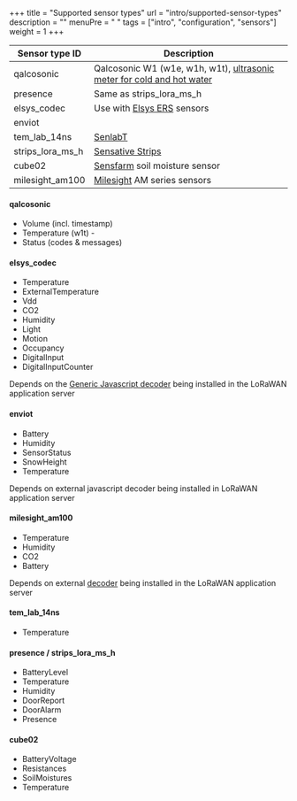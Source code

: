 +++
title = "Supported sensor types"
url = "intro/supported-sensor-types"
description = ""
menuPre = "<i class='fas fa-microchip'></i> "
tags = ["intro", "configuration", "sensors"]
weight = 1
+++

| Sensor type ID | Description |
|----------------|-------------|
| qalcosonic | Qalcosonic W1 (w1e, w1h, w1t), [ultrasonic meter for cold and hot water](https://www.ambiductor.se/en/products/water-meters/ultrasonic/qalcosonic-w1) |
| presence | Same as strips_lora_ms_h |
| elsys_codec | Use with [Elsys ERS](https://www.elsys.se/en/ers/) sensors |
| enviot | |
| tem_lab_14ns | [SenlabT](https://sensing-labs.com/lorawan-devices/remote-temperature-monitoring/) |
| strips_lora_ms_h | [Sensative Strips](https://sensative.com/sensors/strips-sensors-for-lorawan/) |
| cube02 | [Sensfarm](https://www.sensefarm.com/products/soil-moisture-sensor/) soil moisture sensor |
| milesight_am100 | [Milesight](https://www.milesight-iot.com/lorawan/sensor/am103/) AM series sensors |

#### qalcosonic

- Volume (incl. timestamp)
- Temperature (w1t) -
- Status (codes & messages)

#### elsys_codec

- Temperature
- ExternalTemperature
- Vdd
- CO2
- Humidity
- Light
- Motion
- Occupancy
- DigitalInput
- DigitalInputCounter

Depends on the [Generic Javascript decoder](https://www.elsys.se/en/elsys-payload/) being installed in the LoRaWAN application server

#### enviot

- Battery
- Humidity
- SensorStatus
- SnowHeight  
- Temperature

 Depends on external javascript decoder being installed in LoRaWAN application server

#### milesight_am100

- Temperature
- Humidity
- CO2
- Battery

 Depends on external [decoder](https://github.com/Milesight-IoT/SensorDecoders/tree/main/AM_Series/AM100_Series) being installed in the LoRaWAN application server

#### tem_lab_14ns

- Temperature

#### presence / strips_lora_ms_h

- BatteryLevel
- Temperature
- Humidity
- DoorReport
- DoorAlarm
- Presence

#### cube02

- BatteryVoltage
- Resistances
- SoilMoistures  
- Temperature
